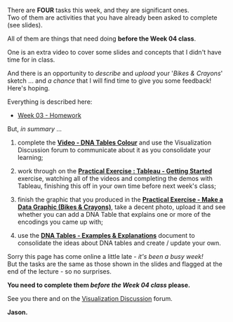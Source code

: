 There are **FOUR** tasks this week, and they are significant ones.<br/>
Two of them are activities that you have already been asked to complete (see slides).

All of them are things that need doing **before the Week 04 class**.

One is an extra video to cover some slides and concepts that I didn't have time for in class.

And there is an opportunity to _describe_ and _upload_ your '_Bikes &amp; Crayons_' sketch  ... and _a chance_ that I will find time to give you some feedback!<br/>Here's hoping.

Everything is described here:

 * [Week 03 - Homework](https://moodle4.city.ac.uk/mod/page/view.php?id=824680)

But, _in summary_ ...

1. complete the **[Video - DNA Tables Colour](https://moodle4.city.ac.uk/mod/kalvidres/view.php?id=885535)** and use the Visualization Discussion forum to communicate about it as you consolidate your learning; <br/>

2. work through on the **[Practical Exercise : Tableau - Getting Started](https://moodle4.city.ac.uk/mod/page/view.php?id=824676)** exercise, watching all of the videos and completing the demos with Tableau, finishing this off in your own time before next week's class; <br/>

3. finish the graphic that you produced in the **[Practical Exercise - Make a Data Graphic (Bikes & Crayons)](https://moodle4.city.ac.uk/mod/resource/view.php?id=824669)**, take a decent photo, upload it and see whether you can add a DNA Table that explains one or more of the encodings you came up with; <br/>

4. use the **[DNA Tables - Examples & Explanations](https://moodle4.city.ac.uk/mod/url/view.php?id=824675)** document to consolidate the ideas about DNA tables and create / update your own. <br/>

Sorry this page has come online a little late - _it's been a busy week!_ <br/>
But the tasks are the same as those shown in the slides and flagged at the end of the lecture - so no surprises.<br/>

**You need to complete them _before the Week 04 class_ please.**

See you there and on the [Visualization Discussion](https://moodle4.city.ac.uk/mod/forum/view.php?id=824647) forum.

**Jason.**